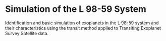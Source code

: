 # Simulation of the L 98-59 System

Identification and basic simulation of exoplanets in the L 98-59 system and their characteristics using the transit method applied to Transiting Exoplanet Survey Satellite data. 
